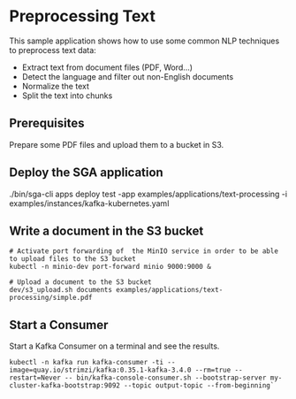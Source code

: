 # Preprocessing Text 

This sample application shows how to use some common NLP techniques to preprocess text data:

- Extract text from document files (PDF, Word...)
- Detect the language and filter out non-English documents
- Normalize the text
- Split the text into chunks

## Prerequisites

Prepare some PDF files and upload them to a bucket in S3.

## Deploy the SGA application

./bin/sga-cli apps deploy test -app examples/applications/text-processing -i examples/instances/kafka-kubernetes.yaml

## Write a document in the S3 bucket

```
# Activate port forwarding of  the MinIO service in order to be able to upload files to the S3 bucket
kubectl -n minio-dev port-forward minio 9000:9000 &

# Upload a document to the S3 bucket
dev/s3_upload.sh documents examples/applications/text-processing/simple.pdf
```

## Start a Consumer

Start a Kafka Consumer on a terminal and see the results.

```
kubectl -n kafka run kafka-consumer -ti --image=quay.io/strimzi/kafka:0.35.1-kafka-3.4.0 --rm=true --restart=Never -- bin/kafka-console-consumer.sh --bootstrap-server my-cluster-kafka-bootstrap:9092 --topic output-topic --from-beginning`
```